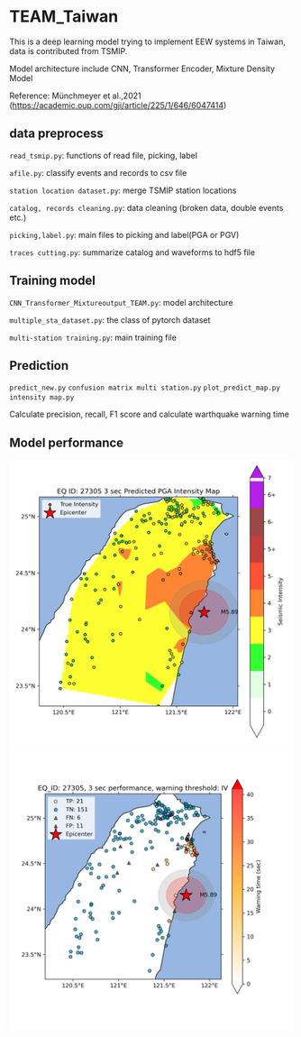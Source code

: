 # TEAM_Taiwan

This is a deep learning model trying to implement EEW systems in Taiwan, data is contributed from TSMIP.

Model architecture include CNN, Transformer Encoder, Mixture Density Model

Reference: Münchmeyer et al.,2021 (https://academic.oup.com/gji/article/225/1/646/6047414)
## data preprocess

`read_tsmip.py`: functions of read file, picking, label

`afile.py`: classify events and records to csv file

`station location dataset.py`: merge TSMIP station locations

`catalog, records cleaning.py`: data cleaning (broken data, double events etc.)

`picking,label.py`: main files to picking and label(PGA or PGV)

`traces cutting.py`: summarize catalog and waveforms to hdf5 file

## Training model

`CNN_Transformer_Mixtureoutput_TEAM.py`: model architecture

`multiple_sta_dataset.py`: the class of pytorch dataset

`multi-station training.py`: main training file

## Prediction

`predict_new.py` `confusion matrix multi station.py` `plot_predict_map.py` `intensity map.py`

Calculate precision, recall, F1 score and calculate warthquake warning time

## Model performance

![image](https://github.com/JasonChang0320/TEAM_Taiwan/blob/master/prediction%20images%20in%20readme/3%20sec%20intensity%20map.png)
![image](https://github.com/JasonChang0320/TEAM_Taiwan/blob/master/prediction%20images%20in%20readme/3%20sec%20warning%20map.png)


